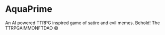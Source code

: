 # AquaPrime
An AI powered TTRPG inspired game of satire and evil memes. Behold! The TTRPGAIMMONFTDAO 😅
